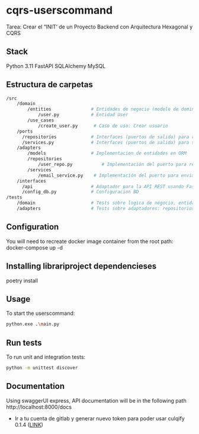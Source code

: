 # cqrs-userscommand
Tarea: Crear el “INIT’ de un Proyecto Backend con Arquitectura Hexagonal
y CQRS

## Stack
Python 3.11
FastAPI
SQLAlchemy
MySQL

## Estructura de carpetas
```bash
/src
    /domain
        /entities               # Entidades de negocio (modelo de dominio)
            /user.py            # Entidad User
        /use_cases
            /create_user.py      # Caso de uso: Crear usuario
    /ports
      /repositories             # Interfaces (puertos de salida) para repositorios
      /services.py              # Interfaces (puertos de salida) para servicios externos
    /adapters
        /models                 # Implementacion de entidades en ORM
        /repositories
            /user_repo.py           # Implementación del puerto para repositorio SQLAlchemy
        /services
            /email_service.py    # Implementación del puerto para enviar emails
    /interfaces
      /api                      # Adaptador para la API REST usando FastAPI
      /config_db.py             # Configuracion BD
/tests
    /domain                     # Tests sobre logica de negocio, entidades
    /adapters                   # Tests sobre adaptadores: repositorios, servicios
```

## Configuration
You will need to recreate docker image container from the root path:
docker-compose up -d

## Installing librariproject dependencieses
poetry install

## Usage
To start the userscommand:
```bash
python.exe .\main.py
```

## Run tests
To run unit and integration tests:
```bash
python -m unittest discover
```

## Documentation
Using swaggerUI express, API documentation will be in the following path
http://localhost:8000/docs

- Ir a tu cuenta de gitlab y generar nuevo token para poder usar culqify 0.1.4 ([LINK](https://gitlab.com/-/profile/personal_access_tokens))